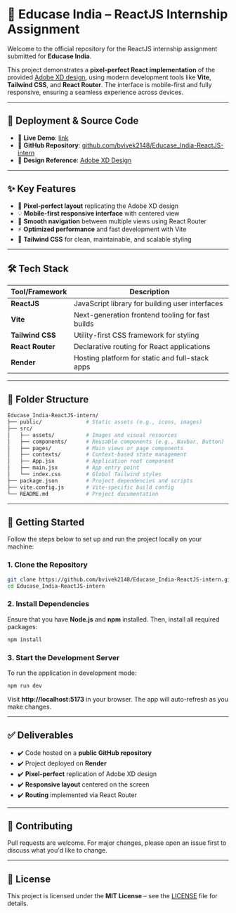 
# 📱 Educase India – ReactJS Internship Assignment

Welcome to the official repository for the ReactJS internship assignment submitted for **Educase India**.

This project demonstrates a **pixel-perfect React implementation** of the provided [Adobe XD design](https://xd.adobe.com/view/b68eea25-003d-4a5d-8fdd-d463eeb20b32-e3dd), using modern development tools like **Vite**, **Tailwind CSS**, and **React Router**. The interface is mobile-first and fully responsive, ensuring a seamless experience across devices.

---

## 🔗 Deployment & Source Code

- 🚀 **Live Demo**: [link](link)  
- 📂 **GitHub Repository**: [github.com/bvivek2148/Educase_India-ReactJS-intern](https://github.com/bvivek2148/Educase_India-ReactJS-intern.git)  
- 🎨 **Design Reference**: [Adobe XD Design](https://xd.adobe.com/view/b68eea25-003d-4a5d-8fdd-d463eeb20b32-e3dd)

---

## ✨ Key Features

- 🎯 **Pixel-perfect layout** replicating the Adobe XD design
- 💡 **Mobile-first responsive interface** with centered view
- 🔁 **Smooth navigation** between multiple views using React Router
- ⚡ **Optimized performance** and fast development with Vite
- 🎨 **Tailwind CSS** for clean, maintainable, and scalable styling

---

## 🛠️ Tech Stack

| Tool/Framework | Description |
|----------------|-------------|
| **ReactJS**    | JavaScript library for building user interfaces |
| **Vite**       | Next-generation frontend tooling for fast builds |
| **Tailwind CSS** | Utility-first CSS framework for styling |
| **React Router** | Declarative routing for React applications |
| **Render**     | Hosting platform for static and full-stack apps |

---

## 📁 Folder Structure

```bash
Educase_India-ReactJS-intern/
├── public/              # Static assets (e.g., icons, images)
├── src/
│   ├── assets/          # Images and visual resources
│   ├── components/      # Reusable components (e.g., Navbar, Button)
│   ├── pages/           # Main views or page components
│   ├── contexts/        # Context-based state management
│   ├── App.jsx          # Application root component
│   ├── main.jsx         # App entry point
│   └── index.css        # Global Tailwind styles
├── package.json         # Project dependencies and scripts
├── vite.config.js       # Vite-specific build config
└── README.md            # Project documentation
```

---

## 🚀 Getting Started

Follow the steps below to set up and run the project locally on your machine:

### 1. Clone the Repository

```bash
git clone https://github.com/bvivek2148/Educase_India-ReactJS-intern.git
cd Educase_India-ReactJS-intern
```

### 2. Install Dependencies

Ensure that you have **Node.js** and **npm** installed. Then, install all required packages:

```bash
npm install
```

### 3. Start the Development Server

To run the application in development mode:

```bash
npm run dev
```

Visit **http://localhost:5173** in your browser. The app will auto-refresh as you make changes.

---

## ✅ Deliverables

- ✔️ Code hosted on a **public GitHub repository**
- ✔️ Project deployed on **Render**
- ✔️ **Pixel-perfect** replication of Adobe XD design
- ✔️ **Responsive layout** centered on the screen
- ✔️ **Routing** implemented via React Router

---

## 🤝 Contributing

Pull requests are welcome. For major changes, please open an issue first to discuss what you'd like to change.

---

## 📜 License

This project is licensed under the **MIT License** – see the [LICENSE](LICENSE) file for details.
